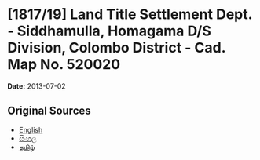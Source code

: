 # [1817/19] Land Title Settlement Dept. - Siddhamulla, Homagama D/S Division, Colombo District - Cad. Map No. 520020

**Date:** 2013-07-02

## Original Sources

- [English](https://documents.gov.lk/view/extra-gazettes/2013/7/1817-19_E.pdf)
- [සිංහල](https://documents.gov.lk/view/extra-gazettes/2013/7/1817-19_S.pdf)
- [தமிழ்](https://documents.gov.lk/view/extra-gazettes/2013/7/1817-19_T.pdf)
